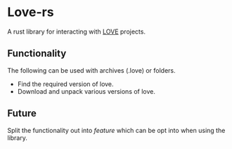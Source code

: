 # Love-rs

A rust library for interacting with [LOVE](https://love2d.org/) projects.

## Functionality

The following can be used with archives (.love) or folders.

- Find the required version of love.
- Download and unpack various versions of love.

## Future

Split the functionality out into *feature* which can be opt into when using the library.